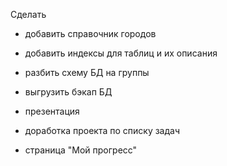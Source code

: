 Сделать

- добавить справочник городов

- добавить индексы для таблиц и их описания 
- разбить схему БД на группы 

- выгрузить бэкап БД
- презентация

- доработка проекта по списку задач
- страница "Мой прогресс"
